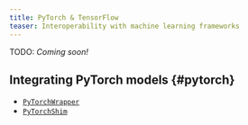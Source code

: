 ```yaml
---
title: PyTorch & TensorFlow
teaser: Interoperability with machine learning frameworks
---
```


TODO: _Coming soon!_

## Integrating PyTorch models {#pytorch}

- [`PyTorchWrapper`](/docs/api-layers#pytorchwrapper)
- [`PyTorchShim`](/docs/api-model#pytorchshim)
